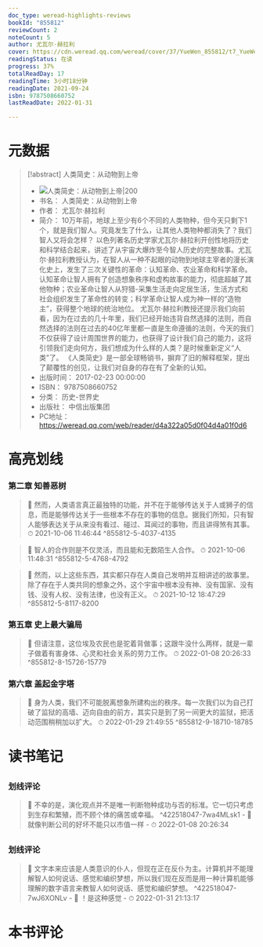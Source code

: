 ```yaml
---
doc_type: weread-highlights-reviews
bookId: "855812"
reviewCount: 2
noteCount: 5
author: 尤瓦尔·赫拉利
cover: https://cdn.weread.qq.com/weread/cover/37/YueWen_855812/t7_YueWen_855812.jpg
readingStatus: 在读
progress: 37%
totalReadDay: 17
readingTime: 3小时18分钟
readingDate: 2021-09-24
isbn: 9787508660752
lastReadDate: 2022-01-31

---
```

# 元数据
> [!abstract] 人类简史：从动物到上帝
> - ![ 人类简史：从动物到上帝|200](https://cdn.weread.qq.com/weread/cover/37/YueWen_855812/t7_YueWen_855812.jpg)
> - 书名： 人类简史：从动物到上帝
> - 作者： 尤瓦尔·赫拉利
> - 简介： 10万年前，地球上至少有6个不同的人类物种，但今天只剩下1个，就是我们智人。究竟发生了什么，让其他人类物种都消失了？我们智人又将会怎样？ 以色列著名历史学家尤瓦尔·赫拉利开创性地将历史和科学结合起来，讲述了从宇宙大爆炸至今智人历史的完整故事。尤瓦尔·赫拉利教授认为，在智人从一种不起眼的动物到地球主宰者的漫长演化史上，发生了三次关键性的革命：认知革命、农业革命和科学革命。认知革命让智人拥有了创造想象秩序和虚构故事的能力，彻底超越了其他物种；农业革命让智人从狩猎-采集生活走向定居生活，生活方式和社会组织发生了革命性的转变；科学革命让智人成为神一样的“造物主”，获得整个地球的统治地位。 尤瓦尔·赫拉利教授还提示我们向前看，因为在过去的几十年里，我们已经开始违背自然选择的法则，而自然选择的法则在过去的40亿年里都一直是生命遵循的法则，今天的我们不仅获得了设计周围世界的能力，也获得了设计我们自己的能力，这将引领我们走向何方，我们想成为什么样的人类？是时候重新定义“人类”了。 《人类简史》是一部全球畅销书，摒弃了旧的解释框架，提出了颠覆性的创见，让我们对自身的存在有了全新的认知。
> - 出版时间： 2017-02-23 00:00:00
> - ISBN： 9787508660752
> - 分类： 历史-世界史
> - 出版社： 中信出版集团
> - PC地址：https://weread.qq.com/web/reader/d4a322a05d0f04d4a01f0d6

# 高亮划线

### 第二章 知善恶树

> 📌 然而，人类语言真正最独特的功能，并不在于能够传达关于人或狮子的信息，而是能够传达关于一些根本不存在的事物的信息。据我们所知，只有智人能够表达关于从来没有看过、碰过、耳闻过的事物，而且讲得煞有其事。 
> ⏱ 2021-10-06 11:46:44 ^855812-5-4037-4135

> 📌 智人的合作则是不仅灵活，而且能和无数陌生人合作。 
> ⏱ 2021-10-06 11:48:31 ^855812-5-4768-4792

> 📌 然而，以上这些东西，其实都只存在人类自己发明并互相讲述的故事里。除了存在于人类共同的想象之外，这个宇宙中根本没有神、没有国家、没有钱、没有人权、没有法律，也没有正义。 
> ⏱ 2021-10-12 18:47:29 ^855812-5-8117-8200

### 第五章 史上最大骗局

> 📌 但请注意，这位埃及农民也是驼着背做事；这跟牛没什么两样，就是一辈子做着有害身体、心灵和社会关系的劳力工作。 
> ⏱ 2022-01-08 20:26:33 ^855812-8-15726-15779

### 第六章 盖起金字塔

> 📌 身为人类，我们不可能脱离想象所建构出的秩序。每一次我们以为自己打破了监狱的高墙、迈向自由的前方，其实只是到了另一间更大的监狱，把活动范围稍稍加以扩大。 
> ⏱ 2022-01-29 21:49:55 ^855812-9-18710-18785

# 读书笔记

## 

### 划线评论
> 📌 不幸的是，演化观点并不是唯一判断物种成功与否的标准。它一切只考虑到生存和繁殖，而不顾个体的痛苦或幸福。  ^422518047-7wa4MLsk1
    - 💭 就像判断公司的好坏不能只以市值一样
    - ⏱ 2022-01-08 20:26:34
   
## 

### 划线评论
> 📌 文字本来应该是人类意识的仆人，但现在正在反仆为主。计算机并不能理解智人如何说话、感觉和编织梦想，所以我们现在反而是用一种计算机能够理解的数字语言来教智人如何说话、感觉和编织梦想。  ^422518047-7wJ6XONLv
    - 💭 ！是这种感觉
    - ⏱ 2022-01-31 21:13:17
   
# 本书评论


